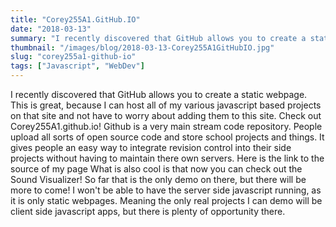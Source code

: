 ```yaml
---
title: "Corey255A1.GitHub.IO"
date: "2018-03-13"
summary: "I recently discovered that GitHub allows you to create a static webpage. This is great, because I can host all of my various javascript b..."
thumbnail: "/images/blog/2018-03-13-Corey255A1GitHubIO.jpg"
slug: "corey255a1-github-io"
tags: ["Javascript", "WebDev"]
---
```

I recently discovered that GitHub allows you to create a static webpage. This is great, because I can host all of my various javascript based projects on that site and not have to worry about adding them to this site. Check out Corey255A1.github.io! Github is a very main stream code repository. People upload all sorts of open source code and store school projects and things. It gives people an easy way to integrate revision control into their side projects without having to maintain there own servers. Here is the link to the source of my page What is also cool is that now you can check out the Sound Visualizer! So far that is the only demo on there, but there will be more to come! I won't be able to have the server side javascript running, as it is only static webpages. Meaning the only real projects I can demo will be client side javascript apps, but there is plenty of opportunity there.